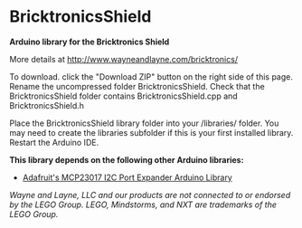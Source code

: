 BricktronicsShield
==================

**Arduino library for the Bricktronics Shield**

More details at http://www.wayneandlayne.com/bricktronics/

To download. click the "Download ZIP" button on the right side of this page. Rename the uncompressed folder BricktronicsShield. Check that the BricktronicsShield folder contains BricktronicsShield.cpp and BricktronicsShield.h

Place the BricktronicsShield library folder into your <arduinosketchfolder>/libraries/ folder. You may need to create the libraries subfolder if this is your first installed library. Restart the Arduino IDE.

**This library depends on the following other Arduino libraries:**
* [Adafruit's MCP23017 I2C Port Expander Arduino Library](https://github.com/adafruit/Adafruit-MCP23017-Arduino-Library)

_Wayne and Layne, LLC and our products are not connected to or endorsed by the LEGO Group. LEGO, Mindstorms, and NXT are trademarks of the LEGO Group._

